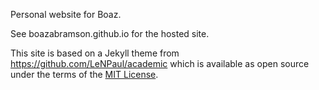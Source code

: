 Personal website for Boaz.

See boazabramson.github.io for the hosted site.

This site is based on a Jekyll theme from https://github.com/LeNPaul/academic which is available as open source under the terms of the [MIT License](https://opensource.org/licenses/MIT).

